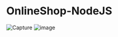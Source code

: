 ﻿# OnlineShop-NodeJS
![Capture](https://user-images.githubusercontent.com/54545364/90010605-c7a02880-dca8-11ea-9120-ec314f61ce57.PNG)
![image](https://user-images.githubusercontent.com/54545364/90010690-f1594f80-dca8-11ea-86e7-921a6592648c.png)
